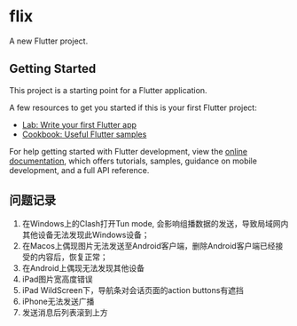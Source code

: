 # flix

A new Flutter project.

## Getting Started

This project is a starting point for a Flutter application.

A few resources to get you started if this is your first Flutter project:

- [Lab: Write your first Flutter app](https://docs.flutter.dev/get-started/codelab)
- [Cookbook: Useful Flutter samples](https://docs.flutter.dev/cookbook)

For help getting started with Flutter development, view the
[online documentation](https://docs.flutter.dev/), which offers tutorials,
samples, guidance on mobile development, and a full API reference.

## 问题记录
1. 在Windows上的Clash打开Tun mode, 会影响组播数据的发送，导致局域网内其他设备无法发现此Windows设备；
2. 在Macos上偶现图片无法发送至Android客户端，删除Android客户端已经接受的内容后，恢复正常；
3. 在Android上偶现无法发现其他设备
4. iPad图片宽高度错误
5. iPad WildScreen下，导航条对会话页面的action buttons有遮挡
6. iPhone无法发送广播
7. 发送消息后列表滚到上方